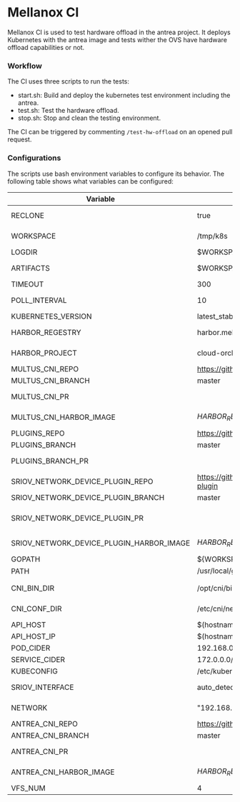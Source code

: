# Mellanox CI
Mellanox CI is used to test hardware offload in the antrea project. It deploys Kubernetes with the antrea image and tests wither the OVS have hardware offload capabilities or not.

### Workflow
The CI uses three scripts to run the tests:
* start.sh: Build and deploy the kubernetes test environment including the antrea.
* test.sh: Test the hardware offload.
* stop.sh: Stop and clean the testing environment.

The CI can be triggered by commenting `/test-hw-offload` on an opened pull request.

### Configurations
The scripts use bash environment variables to configure its behavior. The following table shows what variables can be configured:

|  Variable |  DEFAULT VALUE |  Comments |
|  ------ |  ------ |  ------ |
|  RECLONE | true | whether or not to reclone projects in case of single workspace |
|  WORKSPACE | /tmp/k8s | The directory that willcontain all the project components |
|  LOGDIR | $WORKSPACE/logs | The directory where the logs should be put |
|  ARTIFACTS | $WORKSPACE/artifacts | The directory where configuration files should be put |
|  TIMEOUT | 300 | Timeout time for pods status |
|  POLL_INTERVAL | 10 | The interval to wait between each check for pods status change |
|  KUBERNETES_VERSION | latest_stable | The kubernetes version (or branch) to build |
|  HARBOR_REGESTRY | harbor.mellanox.com | The docker registry to use to pull images from |
|  HARBOR_PROJECT | cloud-orchestration | The docker registry project to use to pull the images from |
|  MULTUS_CNI_REPO | https://github.com/intel/multus-cni | multus cni repo URL |
|  MULTUS_CNI_BRANCH | master | multus cni branch to build |
|  MULTUS_CNI_PR || multus cni pr to pull, if this is used the MULTUS_CNI_BRANCH is ignored |
|  MULTUS_CNI_HARBOR_IMAGE | ${HARBOR_REGESTRY}/${HARBOR_PROJECT}/multus | The multus image to pull in case the project was not built |
|  PLUGINS_REPO | https://github.com/containernetworking/plugins.git | containernetworking repo URL |
|  PLUGINS_BRANCH | master | containernetworking branch to build |
|  PLUGINS_BRANCH_PR || containernetworking cni pr to pull, if this is used the PLUGINS_BRANCH is ignored |
|  SRIOV_NETWORK_DEVICE_PLUGIN_REPO | https://github.com/k8snetworkplumbingwg/sriov-network-device-plugin | SRIOV network device plugin repo to use |
|  SRIOV_NETWORK_DEVICE_PLUGIN_BRANCH | master | SRIOV network device plugin branch to build |
|  SRIOV_NETWORK_DEVICE_PLUGIN_PR || SRIOV network device plugin pull request to pull, adding this will ignore SRIOV_NETWORK_DEVICE_PLUGIN_BRANCH |
|  SRIOV_NETWORK_DEVICE_PLUGIN_HARBOR_IMAGE | ${HARBOR_REGESTRY}/${HARBOR_PROJECT}/sriov-device-plugin | The sriov-network-device-plugin image to pull in case the project was not built |
|  GOPATH | ${WORKSPACE} ||
|  PATH | /usr/local/go/bin/:$GOPATH/src/k8s.io/kubernetes/third_party/etcd:$PATH ||
|  CNI_BIN_DIR | /opt/cni/bin/ | this is used to configure Kubernetes local_cluser_up.sh CNI_BIN_DIR |
|  CNI_CONF_DIR | /etc/cni/net.d/ | this is used to configure Kubernetes local_cluser_up.sh CNI_CONF_DIR |
|  API_HOST | $(hostname) | The node name to use |
|  API_HOST_IP | $(hostname -I | awk '{print $1}') | The API server IP |
|  POD_CIDER | 192.168.0.0/16 | The pods network subnet |
|  SERVICE_CIDER | 172.0.0.0/16 | The service network subnet |
|  KUBECONFIG | /etc/kubernetes/admin.conf | The KUBECONFIG file to use |
|  SRIOV_INTERFACE | auto_detect | The Mellanox interface to use to create the VFs |
|  NETWORK | "192.168.$N" | this is used to setup the macvlan network range, N is randomly generated |
|  ANTREA_CNI_REPO | https://github.com/vmware-tanzu/antrea.git | antrea project repo to use |
|  ANTREA_CNI_BRANCH | master | antrea project branch to use |
|  ANTREA_CNI_PR | | antrea project pull request to pull, adding this will ignore ANTREA_CNI_BRANCH |
|  ANTREA_CNI_HARBOR_IMAGE | ${HARBOR_REGESTRY}/${HARBOR_PROJECT}/antrea | The antrea image to pull in case the project was not built |
|  VFS_NUM | 4 | number of SRIOV VFs to create |
